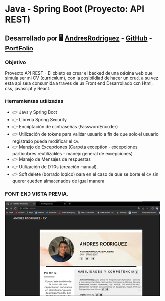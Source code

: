 # Java - Spring Boot (Proyecto: API REST) 

## Desarrollado por 🖥️  [AndresRodriguez](https://www.linkedin.com/in/andres-rodriguez-60a166208/) - [GitHub](https://github.com/AndrRod) - [PortFolio](https://andresporfolio.herokuapp.com/)

### Objetivo

Proyecto API REST - El objeto es crear el backed de una página web que simula ser mi CV (curriculum), con la posibildiad de hacer un crud, a su vez esta api sera consumida a traves de un Front end Desarrollado con Html, css, javascipt y React.

### Herramientas utilizadas
- 👉 Java y Spring Boot
- 👉 Librería Spring Security
- 👉 Encriptación de contraseñas (PasswordEncoder)
- 👉 Utilización de tokens para validar usuario a fin de que solo el usuario registrado pueda modificar el cv.
- 👉 Manejo de Excepciones (Carpeta exception - excepciones particulares reutilizables - manejo general de excepciones)
- 👉 Manejo de Mensajes de respuestas 
- 👉 Utilización de DTOs (creación manual).
- 👉 Soft delete (borrado logico) para en el caso de que se borre el cv sin querer queden almacenados de igual manera

### FONT END VISTA PREVIA.

![](cvAndresRodriguez.png)